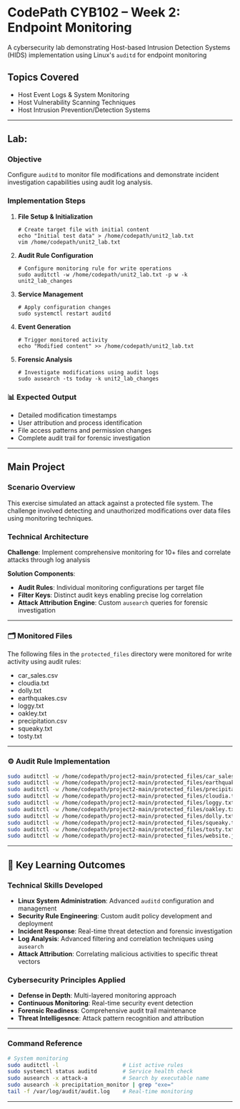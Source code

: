 # CodePath CYB102 – Week 2: Endpoint Monitoring

A cybersecurity lab demonstrating Host-based Intrusion Detection Systems (HIDS) implementation using Linux's `auditd` for endpoint monitoring 

## Topics Covered
- Host Event Logs & System Monitoring
- Host Vulnerability Scanning Techniques
- Host Intrusion Prevention/Detection Systems
---

## Lab: 

###  Objective
Configure `auditd` to monitor file modifications and demonstrate incident investigation capabilities using audit log analysis.

### Implementation Steps

1. **File Setup & Initialization**
   ```
   # Create target file with initial content
   echo "Initial test data" > /home/codepath/unit2_lab.txt
   vim /home/codepath/unit2_lab.txt
   ```

2. **Audit Rule Configuration**
   ```
   # Configure monitoring rule for write operations
   sudo auditctl -w /home/codepath/unit2_lab.txt -p w -k unit2_lab_changes
   ```

3. **Service Management**
   ```
   # Apply configuration changes
   sudo systemctl restart auditd
   ```

4. **Event Generation**
   ```
   # Trigger monitored activity
   echo "Modified content" >> /home/codepath/unit2_lab.txt
   ```

5. **Forensic Analysis**
   ```
   # Investigate modifications using audit logs
   sudo ausearch -ts today -k unit2_lab_changes
   ```

### 📊 Expected Output
- Detailed modification timestamps
- User attribution and process identification
- File access patterns and permission changes
- Complete audit trail for forensic investigation

---

##  Main Project

### Scenario Overview
This exercise simulated an attack against a protected file system. The challenge involved detecting and unauthorized modifications over data files using monitoring techniques.

### Technical Architecture

**Challenge**: Implement comprehensive monitoring for 10+ files and correlate attacks through log analysis

**Solution Components**:
- **Audit Rules**: Individual monitoring configurations per target file
- **Filter Keys**: Distinct audit keys enabling precise log correlation
- **Attack Attribution Engine**: Custom `ausearch` queries for forensic investigation

---


### 🗂 Monitored Files

The following files in the `protected_files` directory were monitored for write activity using audit rules:

- car_sales.csv  
- cloudia.txt  
- dolly.txt  
- earthquakes.csv  
- loggy.txt  
- oakley.txt  
- precipitation.csv  
- squeaky.txt  
- tosty.txt  

---

### ⚙️ Audit Rule Implementation

```bash
sudo auditctl -w /home/codepath/project2-main/protected_files/car_sales.csv -p wa -k car_sales_monitor
sudo auditctl -w /home/codepath/project2-main/protected_files/earthquakes.csv -p wa -k earthquakes_monitor
sudo auditctl -w /home/codepath/project2-main/protected_files/precipitation.csv -p wa -k precipitation_monitor
sudo auditctl -w /home/codepath/project2-main/protected_files/cloudia.txt -p wa -k cloudia_monitor
sudo auditctl -w /home/codepath/project2-main/protected_files/loggy.txt -p wa -k loggy_monitor
sudo auditctl -w /home/codepath/project2-main/protected_files/oakley.txt -p wa -k oakley_monitor
sudo auditctl -w /home/codepath/project2-main/protected_files/dolly.txt -p wa -k dolly_monitor
sudo auditctl -w /home/codepath/project2-main/protected_files/squeaky.txt -p wa -k squeaky_monitor
sudo auditctl -w /home/codepath/project2-main/protected_files/tosty.txt -p wa -k tosty_monitor
sudo auditctl -w /home/codepath/project2-main/protected_files/website.js -p wa -k website_monitor
```

---

## 🧠 Key Learning Outcomes

### Technical Skills Developed
- **Linux System Administration**: Advanced `auditd` configuration and management
- **Security Rule Engineering**: Custom audit policy development and deployment
- **Incident Response**: Real-time threat detection and forensic investigation
- **Log Analysis**: Advanced filtering and correlation techniques using `ausearch`
- **Attack Attribution**: Correlating malicious activities to specific threat vectors

### Cybersecurity Principles Applied
- **Defense in Depth**: Multi-layered monitoring approach
- **Continuous Monitoring**: Real-time security event detection
- **Forensic Readiness**: Comprehensive audit trail maintenance
- **Threat Intelligesnce**: Attack pattern recognition and attribution

---

### Command Reference
```bash
# System monitoring
sudo auditctl -l                    # List active rules
sudo systemctl status auditd        # Service health check
sudo ausearch -x attack-a           # Search by executable name
sudo ausearch -k precipitation_monitor | grep "exe=" 
tail -f /var/log/audit/audit.log    # Real-time monitoring
```

---


